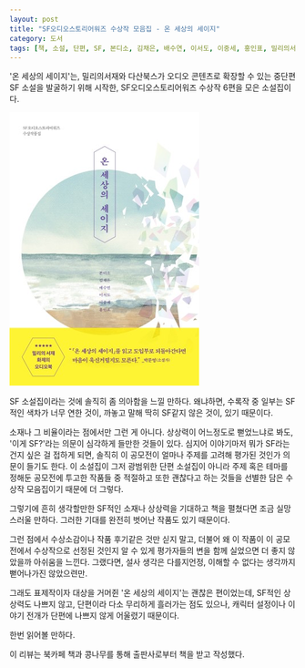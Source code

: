 ```yaml
---
layout: post
title: "SF오디오스토리어워즈 수상작 모음집 - 온 세상의 세이지"
category: 도서
tags: [책, 소설, 단편, SF, 본디소, 김채은, 배수연, 이서도, 이중세, 홍인표, 밀리의서재, 다산책방, 북카페 책과 콩나무, 서평]
---
```


'온 세상의 세이지'는,
밀리의서재와 다산북스가 오디오 콘텐츠로 확장할 수 있는 중단편 SF 소설을 발굴하기 위해 시작한,
SF오디오스토리어워즈 수상작 6편을 모은 소설집이다.

![표지](/images/seijis-whole-world-book-h480.jpg)

SF 소설집이라는 것에 솔직히 좀 의아함을 느낄 만하다.
왜냐하면, 수록작 중 일부는 SF적인 색차가 너무 연한 것이,
까놓고 말해 딱히 SF같지 않은 것이, 있기 때문이다.

소재나 그 비율이라는 점에서만 그런 게 아니다.
상상력이 어느정도로 뻗었느냐로 봐도,
'이게 SF?'라는 의문이 심각하게 들만한 것들이 있다.
심지어 이야기마저 뭐가 SF라는 건지 싶은 걸 접하게 되면,
솔직히 이 공모전이 얼마나 주제를 고려해 평가된 것인가 의문이 들기도 한다.
이 소설집이 그저 광범위한 단편 소설집이 아니라
주제 혹은 테마를 정해둔 공모전에 투고한 작품들 중
적절하고 또한 괜찮다고 하는 것들을 선별한 담은
수상작 모음집이기 때문에 더 그렇다.

그렇기에 흔히 생각할만한
SF적인 소재나 상상력을 기대하고 책을 펼쳤다면 조금 실망스러울 만하다.
그러한 기대를 완전히 벗어난 작품도 있기 때문이다.

그런 점에서 수상소감이나 작품 후기같은 것만 싣지 말고,
더불어 왜 이 작품이 이 공모전에서 수상작으로 선정된 것인지 알 수 있게
평가자들의 변을 함께 실었으면 더 좋지 않았을까 아쉬움을 느낀다.
그랬다면, 설사 생각은 다를지언정, 이해할 수 없다는 생각까지 뻗어나가진 않았으련만.

그래도 표제작이자 대상을 거머쥔 '온 세상의 세이지'는 괜찮은 편이었는데,
SF적인 상상력도 나쁘지 않고,
단편이라 다소 무리하게 흘러가는 점도 있으나,
캐릭터 설정이나 이야기 전개가 단편에 나쁘지 않게 어울렸기 때문이다.

한번 읽어볼 만하다.



<div class="im im-info">
이 리뷰는 북카페 책과 콩나무를 통해 출판사로부터 책을 받고 작성했다.
</div>
